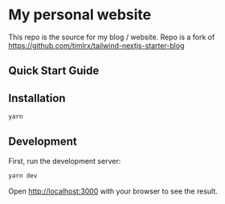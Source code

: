 # My personal website

This repo is the source for my blog / website.
Repo is a fork of https://github.com/timlrx/tailwind-nextjs-starter-blog

## Quick Start Guide

## Installation

```bash
yarn
```

## Development

First, run the development server:

```bash
yarn dev
```

Open [http://localhost:3000](http://localhost:3000) with your browser to see the result.
